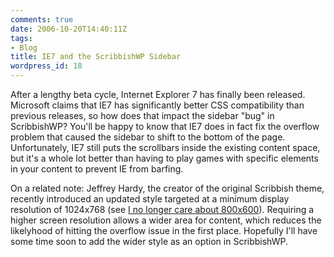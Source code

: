 ```yaml
---
comments: true
date: 2006-10-20T14:40:11Z
tags:
- Blog
title: IE7 and the ScribbishWP Sidebar
wordpress_id: 18
---
```


After a lengthy beta cycle, Internet Explorer 7 has finally been released. Microsoft claims that IE7 has significantly better CSS compatibility than previous releases, so how does that impact the sidebar "bug" in ScribbishWP? You'll be happy to know that IE7 does in fact fix the overflow problem that caused the sidebar to shift to the bottom of the page. Unfortunately, IE7 still puts the scrollbars inside the existing content space, but it's a whole lot better than having to play games with specific elements in your content to prevent IE from barfing.

On a related note: Jeffrey Hardy, the creator of the original Scribbish theme, recently introduced an updated style targeted at a minimum display resolution of 1024x768 (see [I no longer care about 800x600](http://quotedprintable.com/articles/2006/10/11/i-no-longer-care-about-800x600)). Requiring a higher screen resolution allows a wider area for content, which reduces the likelyhood of hitting the overflow issue in the first place. Hopefully I'll have some time soon to add the wider style as an option in ScribbishWP.

